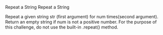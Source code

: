 Repeat a String Repeat a String

Repeat a given string str (first argument) for num times(second argument). Return an empty string if num is not a positive number. For the purpose of this challenge, do not use the built-in .repeat() method.